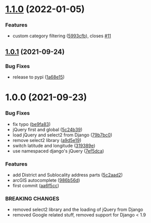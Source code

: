 # [1.1.0](https://github.com/melanger/django-arcgis-address/compare/v1.0.1...v1.1.0) (2022-01-05)


### Features

* custom category filtering ([5993cfb](https://github.com/melanger/django-arcgis-address/commit/5993cfb070c97ba29df519efb68a64d2bf7cce93)), closes [#11](https://github.com/melanger/django-arcgis-address/issues/11)

## [1.0.1](https://github.com/melanger/django-arcgis-address/compare/v1.0.0...v1.0.1) (2021-09-24)


### Bug Fixes

* release to pypi ([1a68e15](https://github.com/melanger/django-arcgis-address/commit/1a68e15f848e37a14c95fd27ce72762559cb5182))

# 1.0.0 (2021-09-23)


### Bug Fixes

* fix typo ([be9fa83](https://github.com/melanger/django-arcgis-address/commit/be9fa83c84176f2a902a23f28fb19348b3ce649a))
* jQuery first and global ([5c24b39](https://github.com/melanger/django-arcgis-address/commit/5c24b3919364a468bbaf6063a0dab0f610345e51))
* load jQuery and select2 from Django ([79b7bc0](https://github.com/melanger/django-arcgis-address/commit/79b7bc00dec525caf912ad78079a14833910a797))
* remove select2 library ([a9d5e19](https://github.com/melanger/django-arcgis-address/commit/a9d5e19873a99bcc8fdc3f1a2f8c7980bc40f027))
* switch latitude and longitude ([319389e](https://github.com/melanger/django-arcgis-address/commit/319389e8e7fd34a67042fde4a55d66d75e5095a6))
* use namespaced django's jQuery ([7ef5dca](https://github.com/melanger/django-arcgis-address/commit/7ef5dca9cb55bd38c1a6f7eab5ede55e60ff04f2))


### Features

* add District and Sublocality address parts ([5c2aad2](https://github.com/melanger/django-arcgis-address/commit/5c2aad259740423ba00dc9b3f1a350de369b2fec))
* arcGIS autocomplete ([986b56d](https://github.com/melanger/django-arcgis-address/commit/986b56d3e35eef920b0a49d7566ec859de62fb7d))
* first commit ([aa6f5cc](https://github.com/melanger/django-arcgis-address/commit/aa6f5ccd818f356345cd479b2e080264217e0181))


### BREAKING CHANGES

* removed select2 library and the loading of jQuery from Django
* removed Google related stuff, removed support for Django < 1.9
